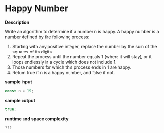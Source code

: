 # Happy Number

**Description**

Write an algorithm to determine if a number n is happy. A happy number is a number defined by the following process: 
1. Starting with any positive integer, replace the number by the sum of the squares of its digits.
2. Repeat the process until the number equals 1 (where it will stay), or it loops endlessly in a cycle which does not include 1.
3. Those numbers for which this process ends in 1 are happy.
4. Return true if n is a happy number, and false if not.

**sample input**

```javascript
const n = 19;
```

**sample output**

```javascript
true;
```

**runtime and space complexity**

```javascript
???
```
